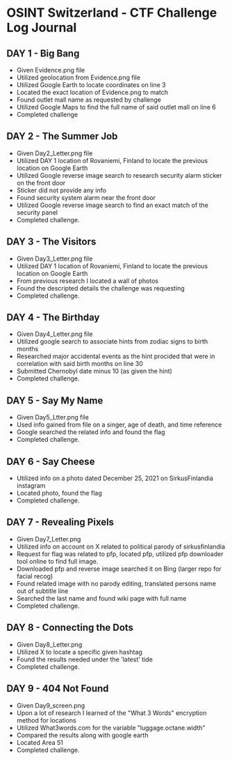 # OSINT Switzerland - CTF Challenge Log Journal

## DAY 1 - Big Bang
- Given Evidence.png file
- Utilized geolocation from Evidence.png file
- Utilized Google Earth to locate coordinates on line 3
- Located the exact location of Evidence.png to match
- Found outlet mall name as requested by challenge
- Utilized Google Maps to find the full name of said outlet mall on line 6
- Completed challenge

## DAY 2 - The Summer Job
- Given Day2_Letter.png file
- Utilized DAY 1 location of Rovaniemi, Finland to locate the previous location on Google Earth
- Utilized Google reverse image search to research security alarm sticker on the front door
- Sticker did not provide any info
- Found security system alarm near the front door
- Utilized Google reverse image search to find an exact match of the security panel
- Completed challenge.

## DAY 3 - The Visitors
- Given Day3_Letter.png file
- Utilized DAY 1 location of Rovaniemi, Finland to locate the previous location on Google Earth
- From previous research I located a wall of photos
- Found the descripted details the challenge was requesting
- Completed challenge.

## DAY 4 - The Birthday
- Given Day4_Letter.png file
- Utilized google search to associate hints from zodiac signs to birth months
- Researched major accidental events as the hint procided that were in correlation with said birth months on line 30
- Submitted Chernobyl date minus 10 (as given the hint)
- Completed challenge.

## DAY 5 - Say My Name
- Given Day5_Ltter.png file
- Used info gained from file on a singer, age of death, and time reference
- Google searched the related info and found the flag
- Completed challenge.

## DAY 6 - Say Cheese
- Utilized info on a photo dated December 25, 2021 on SirkusFinlandia instagram
- Located photo, found the flag
- Completed challenge.

## DAY 7 - Revealing Pixels
- Given Day7_Letter.png
- Utilized info on account on X related to political parody of sirkusfinlandia
- Request for flag was related to pfp, located pfp, utilized pfp downloader tool online to find full image.
- Downloaded pfp and reverse image searched it on Bing (larger repo for facial recog)
- Found related image with no parody editing, translated persons name out of subtitle line
- Searched the last name and found wiki page with full name
- Completed challenge.

## DAY 8 - Connecting the Dots
- Given Day8_Letter.png
- Utilized X to locate a specific given hashtag
- Found the results needed under the 'latest' tide
- Completed challenge.

## DAY 9 - 404 Not Found
- Given Day9_screen.png
- Upon a lot of research I learned of the "What 3 Words" encryption method for locations
- Utilized What3words.com for the variable "luggage.octane.width"
- Compared the results along with google earth
- Located Area 51
- Completed challenge.
